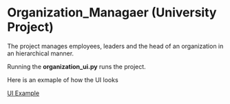 # Organization_Managaer (University Project)

The project manages employees, leaders and the head of an organization in an hierarchical manner.

Running the **organization_ui.py** runs the project.

Here is an exmaple of how the UI looks

[UI Example](example_ui.png)
